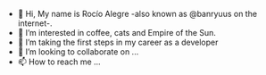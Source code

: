 - 👋 Hi, My name is Rocío Alegre -also known as @banryuus on the internet-.
- 👀 I’m interested in coffee, cats and Empire of the Sun.
- 🌱 I’m taking the first steps in my career as a developer
- 💞️ I’m looking to collaborate on ...
- 📫 How to reach me ...

<!---
banryuus/banryuus is a ✨ special ✨ repository because its `README.md` (this file) appears on your GitHub profile.
You can click the Preview link to take a look at your changes.
--->
